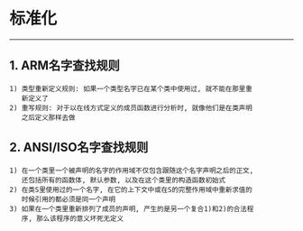 # **标准化** #
***

## **1. ARM名字查找规则** ##
    1) 类型重新定义规则: 如果一个类型名字已在某个类中使用过, 就不能在那里重
       新定义了 
    2) 重写规则: 对于以在线方式定义的成员函数进行分析时, 就像他们是在类声明
       之后定义那样去做 



## **2. ANSI/ISO名字查找规则** ##
    1) 在一个类里一个被声明的名字的作用域不仅包含跟随这个名字声明之后的正文,
       还包括所有的函数体, 默认参数, 以及在这个类里的构造函数初始式
    2) 在类S里使用过的一个名字, 在它的上下文中或在S的完整作用域中重新求值的
       时候引用的都必须是同一个声明
    3) 如果在一个类里重新排列了成员的声明, 产生的是另一个复合1)和2)的合法程
       序, 那么该程序的意义坏死无定义
